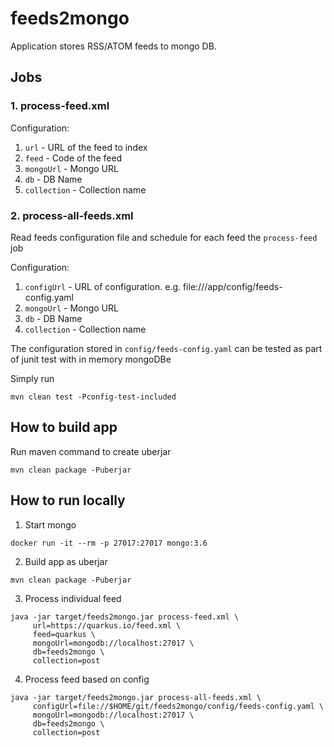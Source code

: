 # feeds2mongo

Application stores RSS/ATOM feeds to mongo DB.

## Jobs

### 1. process-feed.xml

Configuration:
1. `url` - URL of the feed to index
2. `feed` - Code of the feed
2. `mongoUrl` - Mongo URL
3. `db` - DB Name
4. `collection` - Collection name

### 2. process-all-feeds.xml

Read feeds configuration file and schedule for each feed the `process-feed` job

Configuration: 
1. `configUrl` - URL of configuration. e.g. file:///app/config/feeds-config.yaml
2. `mongoUrl` - Mongo URL
3. `db` - DB Name
4. `collection` - Collection name

The configuration stored in `config/feeds-config.yaml` can be tested as part of junit test with in memory mongoDBe

Simply run

```
mvn clean test -Pconfig-test-included
```

## How to build app

Run maven command to create uberjar
```
mvn clean package -Puberjar
```

## How to run locally

1. Start mongo

```
docker run -it --rm -p 27017:27017 mongo:3.6
```

2. Build app as uberjar
```
mvn clean package -Puberjar
```

3. Process individual feed 

```
java -jar target/feeds2mongo.jar process-feed.xml \
     url=https://quarkus.io/feed.xml \
     feed=quarkus \
     mongoUrl=mongodb://localhost:27017 \
     db=feeds2mongo \
     collection=post
```

4. Process feed based on config 

```
java -jar target/feeds2mongo.jar process-all-feeds.xml \
     configUrl=file://$HOME/git/feeds2mongo/config/feeds-config.yaml \
     mongoUrl=mongodb://localhost:27017 \
     db=feeds2mongo \
     collection=post
```
